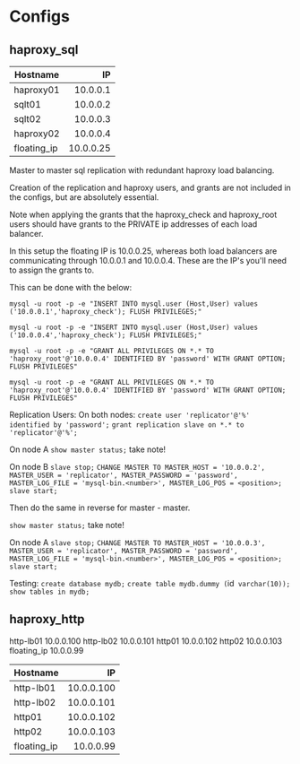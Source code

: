 # Configs

## haproxy_sql

| Hostname    | IP       | 
| ----------- | --------:|
| haproxy01   | 10.0.0.1 |
| sqlt01      | 10.0.0.2 |
| sqlt02      | 10.0.0.3 |
| haproxy02   | 10.0.0.4 |
| floating_ip | 10.0.0.25|

Master to master sql replication with redundant haproxy load balancing.

Creation of the replication and haproxy users, and grants are not included in the configs, but are absolutely essential. 

Note when applying the grants that the haproxy_check and haproxy_root users should have grants
to the PRIVATE ip addresses of each load balancer. 

In this setup the floating IP is 10.0.0.25, whereas both load balancers are communicating through
10.0.0.1 and 10.0.0.4. These are the IP's you'll need to assign the grants to.

This can be done with the below:

`mysql -u root -p -e "INSERT INTO mysql.user (Host,User) values ('10.0.0.1','haproxy_check'); FLUSH PRIVILEGES;"`

`mysql -u root -p -e "INSERT INTO mysql.user (Host,User) values ('10.0.0.4','haproxy_check'); FLUSH PRIVILEGES;"`

`mysql -u root -p -e "GRANT ALL PRIVILEGES ON *.* TO 'haproxy_root'@'10.0.0.4' IDENTIFIED BY 'password' WITH GRANT OPTION; FLUSH PRIVILEGES"`

`mysql -u root -p -e "GRANT ALL PRIVILEGES ON *.* TO 'haproxy_root'@'10.0.0.4' IDENTIFIED BY 'password' WITH GRANT OPTION; FLUSH PRIVILEGES"`

Replication Users:
On both nodes:
`create user 'replicator'@'%' identified by 'password';` 
`grant replication slave on *.* to 'replicator'@'%';` 

On node A
`show master status;`
take note!

On node B
`slave stop;` 
`CHANGE MASTER TO MASTER_HOST = '10.0.0.2', MASTER_USER = 'replicator', MASTER_PASSWORD = 'password', MASTER_LOG_FILE = 'mysql-bin.<number>', MASTER_LOG_POS = <position>;` 
`slave start;` 

Then do the same in reverse for master - master.

`show master status;`
take note!

On node A 
`slave stop;` 
`CHANGE MASTER TO MASTER_HOST = '10.0.0.3', MASTER_USER = 'replicator', MASTER_PASSWORD = 'password', MASTER_LOG_FILE = 'mysql-bin.<number>', MASTER_LOG_POS = <position>;` 
`slave start;` 

Testing:
`create database mydb;`
`create table mydb.dummy (`id` varchar(10));`
`show tables in mydb;`

## haproxy_http

http-lb01 10.0.0.100 
http-lb02 10.0.0.101
http01 10.0.0.102
http02 10.0.0.103
floating_ip 10.0.0.99



| Hostname    | IP         | 
| ----------- | ----------:|
| http-lb01   | 10.0.0.100 |
| http-lb02   | 10.0.0.101 |
| http01      | 10.0.0.102 |
| http02      | 10.0.0.103 |
| floating_ip | 10.0.0.99  |


